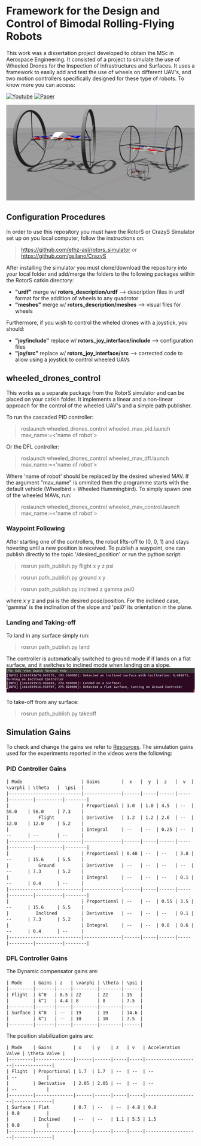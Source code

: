 # Framework for the Design and Control of Bimodal Rolling-Flying Robots

This work was a dissertation project developed to obtain the MSc in Aerospace Engineering. It consisted of a project to simulate the use of Wheeled Drones for the Inspection of Infrastructures and Surfaces. It uses a framework to easily add and test the use of wheels on different UAV's, and two motion controllers specifically designed for these type of robots. To know more you can access:
<p>
  <a href="https://youtube.com/playlist?list=PLgG5y8BKRgZPmJshbTEFnqItOTOg3Py_f" target="_blank"><img alt="Youtube" src="https://img.shields.io/badge/YouTube-FF0000?style=for-the-badge&logo=youtube&logoColor=white" /></a>
  <a href="https://ieeexplore.ieee.org/document/9720983" target="_blank"><img alt="Paper" src="https://img.shields.io/badge/Paper-lightgrey?style=for-the-badge" /></a>
</p>

![Image of Drones](bimodal_robots.jpg?raw=true "Title")

## Configuration Procedures

In order to use this repository you must have the RotorS or CrazyS Simulator set up on you local computer, follow the instructions on: 

> https://github.com/ethz-asl/rotors_simulator
or
> https://github.com/gsilano/CrazyS

After installing the simulator you must clone/download the repository into your local folder and add/merge the folders to the following packages within the RotorS catkin directory:

+ **"urdf"** merge w/ **rotors_description/urdf** --> description files in urdf format for the addition of wheels to any quadrotor
+ **"meshes"** merge w/ **rotors_description/meshes** --> visual files for wheels

Furthermore, if you wish to control the wheled drones with a joystick, you should:

+ **"joy/include"** replace w/ **rotors_joy_interface/include** --> configuration files
+ **"joy/src"** replace w/ **rotors_joy_interface/src** --> corrected code to allow using a joystick to control wheeled UAVs

## wheeled_drones_control

This works as a separate package from the RotorS simulator and can be placed on your catkin folder. It implements a linear and a non-linear approach for the control of the wheeled UAV's and a simple path publisher.

To run the cascaded PID controller:

> roslaunch wheeled_drones_control wheeled_mav_pid.launch mav_name:=<'name of robot'>

Or the DFL controller:

> roslaunch wheeled_drones_control wheeled_mav_dfl.launch mav_name:=<'name of robot'>

Where 'name of robot' should be replaced by the desired wheeled MAV. If the argument "mav_name" is ommited then the programme starts with the default vehicle (Wheelbird = Wheeled Hummingbird). To simply spawn one of the wheeled MAVs, run:

> roslaunch wheeled_drones_control wheeled_mav_control.launch mav_name:=<'name of robot'>


### Waypoint Following

After starting one of the controllers, the robot lifts-off to (0, 0, 1) and stays hovering until a new position is received. To publish a waypoint, one can publish directly to the topic '/desired_position' or run the python script:

> rosrun path_publish.py flight x y z psi
  
> rosrun path_publish.py ground x y
  
> rosrun path_publish.py inclined z gamma psi0

where x y z and psi is the desired pose/position. For the inclined case, 'gamma' is the inclination of the slope and 'psi0' its orientation in the plane.


### Landing and Taking-off

To land in any surface simply run:

> rosrun path_publish.py land

The controller is automatically switched to ground mode if if lands on a flat surface, and it switches to inclined mode when landing on a slope.
![Image of Landing](landing.png?raw=true "Title")

To take-off from any surface:

> rosrun path_publish.py takeoff

## Simulation Gains

To check and change the gains we refer to [Resources](https://github.com/MiguelPimentel97/Bimodal_Aerial_Robots/tree/main/wheeled_drones_control/resource).
The simulation gains used for the experiments reported in the videos were the following:

### PID Controller Gains
```
| Mode                      | Gains        |  x   |  y  |  z   |  v  | \varphi | \theta   |  \psi  |
|---------------------------|--------------|------|-----|------|-----|---------|----------|--------|
|                           | Proportional | 1.0  | 1.0 | 4.5  | --  | 56.0    | 56.0     | 7.3    |
|           Flight          | Derivative   | 1.2  | 1.2 | 2.6  | --  | 12.0    | 12.0     | 5.2    |
|                           | Integral     | --   | --  | 0.25 | --  | --      | --       | --     |
|---------------------------|--------------|------|-----|------|-----|---------|----------|--------|
|                           | Proportional | 0.48 | --  | --   | 3.8 | --      | 15.6     | 5.5    |
|           Ground          | Derivative   | --   | --  | --   | --  | --      | 7.3      | 5.2    |
|                           | Integral     | --   | --  | --   | 0.1 | --      | 0.4      | --     |
|---------------------------|--------------|------|-----|------|-----|---------|----------|--------|
|                           | Proportional | --   | --  | 0.55 | 3.5 | --      | 15.6     | 5.5    |
|          Inclined         | Derivative   | --   | --  | --   | 0.1 | --      | 7.3      | 5.2    |
|                           | Integral     | --   | --  | 0.8  | 0.6 | --      | 0.4      | --     |
|---------------------------|--------------|------|-----|------|-----|---------|----------|--------|
```
### DFL Controller Gains

The Dynamic compensator gains are:
```
| Mode    | Gains | z   | \varphi | \theta | \psi |
|---------|-------|-----|---------|--------|------|
| Flight  | k^0   | 8.5 | 22      | 22     | 15   |
|         | k^1   | 4.4 | 8       | 8      | 7.5  |
|---------|-------|-----|---------|--------|------|
| Surface | k^0   | --  | 19      | 19     | 14.6 |
|         | k^1   | --  | 10      | 10     | 7.5  |
|---------|-------|-----|---------|--------|------|
```
The position stabilization gains are:
```
| Mode    | Gains        | x    | y    | z   | v   | Acceleration Valve | \theta Valve |
|---------|--------------|------|------|-----|-----|--------------------|--------------|
| Flight  | Proportional | 1.7  | 1.7  | --  | --  | --                 | --           |
|         | Derivative   | 2.05 | 2.05 | --  | --  | --                 | --           |
|---------|--------------|------|------|-----|-----|--------------------|--------------|
| Surface | Flat         | 0.7  | --   | --  | 4.8 | 0.8                | 0.8          |
|         | Inclined     | --   | --   | 1.1 | 5.5 | 1.5                | 0.8          |
|---------|--------------|------|------|-----|-----|--------------------|--------------|
```
